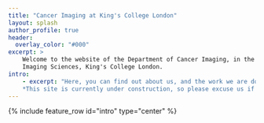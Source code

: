 ```yaml
---
title: "Cancer Imaging at King's College London"
layout: splash
author_profile: true
header:
  overlay_color: "#000"
excerpt: >
    Welcome to the website of the Department of Cancer Imaging, in the School of Biomedical Engineering and
    Imaging Sciences, King's College London.
intro:
    - excerpt: "Here, you can find out about us, and the work we are doing.<br>
    *This site is currently under construction, so please excuse us if it's a bit untidy.*"
---
```


{% include feature_row id="intro" type="center" %}